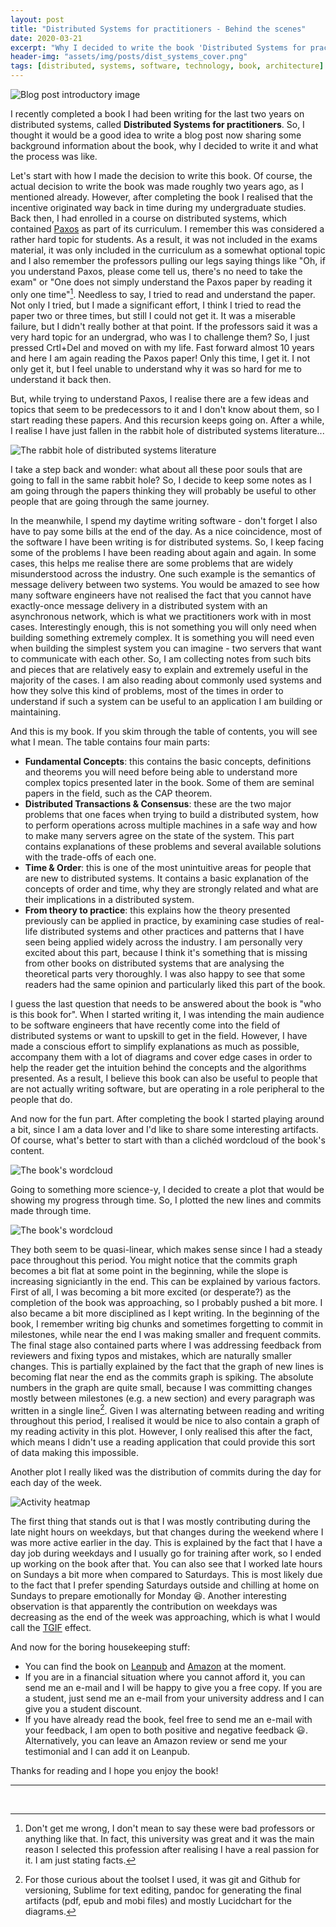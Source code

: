 ```yaml
---
layout: post
title: "Distributed Systems for practitioners - Behind the scenes"
date: 2020-03-21
excerpt: "Why I decided to write the book 'Distributed Systems for practitioners' and more"
header-img: "assets/img/posts/dist_systems_cover.png"
tags: [distributed, systems, software, technology, book, architecture]
---
```


![Blog post introductory image](../assets/img/posts/dist_systems_cover.png)

I recently completed a book I had been writing for the last two years on distributed systems, called **Distributed Systems for practitioners**. So, I thought it would be a good idea to write a blog post now sharing some background information about the book, why I decided to write it and what the process was like. 

Let's start with how I made the decision to write this book. Of course, the actual decision to write the book was made roughly two years ago, as I mentioned already. However, after completing the book I realised that the incentive originated way back in time during my undergraduate studies. Back then, I had enrolled in a course on distributed systems, which contained [Paxos](https://en.wikipedia.org/wiki/Paxos_(computer_science)) as part of its curriculum. I remember this was considered a rather hard topic for students. As a result, it was not included in the exams material, it was only included in the curriculum as a somewhat optional topic and I also remember the professors pulling our legs saying things like "Oh, if you understand Paxos, please come tell us, there's no need to take the exam" or "One does not simply understand the Paxos paper by reading it only one time"[^ntua_caveat]. Needless to say, I tried to read and understand the paper. Not only I tried, but I made a significant effort, I think I tried to read the paper two or three times, but still I could not get it. It was a miserable failure, but I didn't really bother at that point. If the professors said it was a very hard topic for an undergrad, who was I to challenge them? So, I just pressed Crtl+Del and moved on with my life. Fast forward almost 10 years and here I am again reading the Paxos paper! Only this time, I get it. I not only get it, but I feel unable to understand why it was so hard for me to understand it back then.

But, while trying to understand Paxos, I realise there are a few ideas and topics that seem to be predecessors to it and I don't know about them, so I start reading these papers. And this recursion keeps going on. After a while, I realise I have just fallen in the rabbit hole of distributed systems literature...

![The rabbit hole of distributed systems literature](../assets/img/posts/rabbit_hole.png)

I take a step back and wonder: what about all these poor souls that are going to fall in the same rabbit hole? So, I decide to keep some notes as I am going through the papers thinking they will probably be useful to other people that are going through the same journey. 

In the meanwhile, I spend my daytime writing software - don't forget I also have to pay some bills at the end of the day. As a nice coincidence, most of the software I have been writing is for distributed systems. So, I keep facing some of the problems I have been reading about again and again. In some cases, this helps me realise there are some problems that are widely misunderstood across the industry. One such example is the semantics of message delivery between two systems. You would be amazed to see how many software engineers have not realised the fact that you cannot have exactly-once message delivery in a distributed system with an asynchronous network, which is what we practitioners work with in most cases. Interestingly enough, this is not something you will only need when building something extremely complex. It is something you will need even when building the simplest system you can imagine - two servers that want to communicate with each other. So, I am collecting notes from such bits and pieces that are relatively easy to explain and extremely useful in the majority of the cases. I am also reading about commonly used systems and how they solve this kind of problems, most of the times in order to understand if such a system can be useful to an application I am building or maintaining.

And this is my book. If you skim through the table of contents, you will see what I mean. The table contains four main parts:

* **Fundamental Concepts**: this contains the basic concepts, definitions and theorems you will need before being able to understand more complex topics presented later in the book. Some of them are seminal papers in the field, such as the CAP theorem.
* **Distributed Transactions & Consensus**: these are the two major problems that one faces when trying to build a distributed system, how to perform operations across multiple machines in a safe way and how to make many servers agree on the state of the system. This part contains explanations of these problems and several available solutions with the trade-offs of each one.
* **Time & Order**: this is one of the most unintuitive areas for people that are new to distributed systems. It contains a basic explanation of the concepts of order and time, why they are strongly related and what are their implications in a distributed system.
* **From theory to practice**: this explains how the theory presented previously can be applied in practice, by examining case studies of real-life distributed systems and other practices and patterns that I have seen being applied widely across the industry. I am personally very excited about this part, because I think it's something that is missing from other books on distributed systems that are analysing the theoretical parts very thoroughly. I was also happy to see that some readers had the same opinion and particularly liked this part of the book.

I guess the last question that needs to be answered about the book is "who is this book for". When I started writing it, I was intending the main audience to be software engineers that have recently come into the field of distributed systems or want to upskill to get in the field. However, I have made a conscious effort to simplify explanations as much as possible, accompany them with a lot of diagrams and cover edge cases in order to help the reader get the intuition behind the concepts and the algorithms presented. As a result, I believe this book can also be useful to people that are not actually writing software, but are operating in a role peripheral to the people that do.

And now for the fun part. After completing the book I started playing around a bit, since I am a data lover and I'd like to share some interesting artifacts. Of course, what's better to start with than a clichéd wordcloud of the book's content.

![The book's wordcloud](../assets/img/posts/wordcloud.png)

Going to something more science-y, I decided to create a plot that would be showing my progress through time. So, I plotted the new lines and commits made through time.

![The book's wordcloud](../assets/img/posts/commits_by_author.png)

They both seem to be quasi-linear, which makes sense since I had a steady pace throughout this period. You might notice that the commits graph becomes a bit flat at some point in the beginning, while the slope is increasing signiciantly in the end. This can be explained by various factors. First of all, I was becoming a bit more excited (or desperate?) as the completion of the book was approaching, so I probably pushed a bit more. I also became a bit more disciplined as I kept writing. In the beginning of the book, I remember writing big chunks and sometimes forgetting to commit in milestones, while near the end I was making smaller and frequent commits. The final stage also contained parts where I was addressing feedback from reviewers and fixing typos and mistakes, which are naturally smaller changes. This is partially explained by the fact that the graph of new lines is becoming flat near the end as the commits graph is spiking. The absolute numbers in the graph are quite small, because I was committing changes mostly between milestones (e.g. a new section) and every paragraph was written in a single line[^toolset]. Given I was alternating between reading and writing throughout this period, I realised it would be nice to also contain a graph of my reading activity in this plot. However, I only realised this after the fact, which means I didn't use a reading application that could provide this sort of data making this impossible.

Another plot I really liked was the distribution of commits during the day for each day of the week.

![Activity heatmap](../assets/img/posts/heatmap.png)

The first thing that stands out is that I was mostly contributing during the late night hours on weekdays, but that changes during the weekend where I was more active earlier in the day. This is explained by the fact that I have a day job during weekdays and I usually go for training after work, so I ended up working on the book after that. You can also see that I worked late hours on Sundays a bit more when compared to Saturdays. This is most likely due to the fact that I prefer spending Saturdays outside and chilling at home on Sundays to prepare emotionally for Monday :laughing:. Another interesting observation is that apparently the contribution on weekdays was decreasing as the end of the week was approaching, which is what I would call the [TGIF](https://en.wikipedia.org/wiki/Thank_God_It%27s_Friday) effect.

And now for the boring housekeeping stuff:

* You can find the book on [Leanpub](https://leanpub.com/distributed-systems-for-practitioners) and [Amazon](https://www.amazon.co.uk/Distributed-Systems-practitioners-Dimos-Raptis-ebook/dp/B086551JHY) at the moment.
* If you are in a financial situation where you cannot afford it, you can send me an e-mail and I will be happy to give you a free copy. If you are a student, just send me an e-mail from your university address and I can give you a student discount.
* If you have already read the book, feel free to send me an e-mail with your feedback, I am open to both positive and negative feedback :smiley:. Alternatively, you can leave an Amazon review or send me your testimonial and I can add it on Leanpub.

Thanks for reading and I hope you enjoy the book!

-----------------------------------------

<br/>

[^ntua_caveat]: Don't get me wrong, I don't mean to say these were bad professors or anything like that. In fact, this university was great and it was the main reason I selected this profession after realising I have a real passion for it. I am just stating facts.
[^toolset]: For those curious about the toolset I used, it was git and Github for versioning, Sublime for text editing, pandoc for generating the final artifacts (pdf, epub and mobi files) and mostly Lucidchart for the diagrams.
